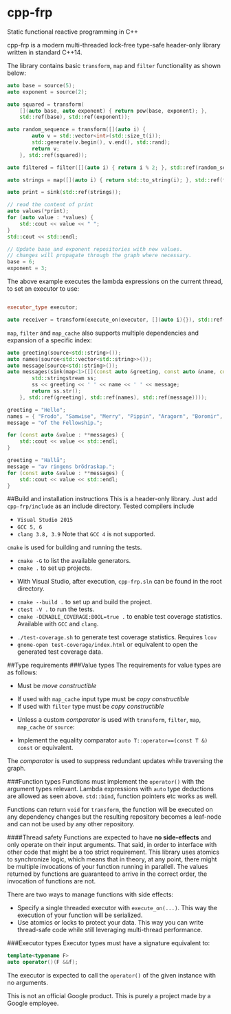 ﻿# cpp-frp
Static functional reactive programming in C++

cpp-frp is a modern multi-threaded lock-free type-safe header-only library written in standard C++14.

The library contains basic `transform`, `map` and `filter` functionality as shown below:

```C++
auto base = source(5);
auto exponent = source(2);

auto squared = transform(
	[](auto base, auto exponent) { return pow(base, exponent); },
	std::ref(base), std::ref(exponent));

auto random_sequence = transform([](auto i) {
		auto v = std::vector<int>(std::size_t(i));
		std::generate(v.begin(), v.end(), std::rand);
		return v;
	}, std::ref(squared));

auto filtered = filter([](auto i) { return i % 2; }, std::ref(random_sequence));

auto strings = map([](auto i) { return std::to_string(i); }, std::ref(filtered));

auto print = sink(std::ref(strings));

// read the content of print
auto values(*print);
for (auto value : *values) {
	std::cout << value << " ";
}
std::cout << std::endl;

// Update base and exponent repositories with new values.
// changes will propagate through the graph where necessary.
base = 6;
exponent = 3;
```

The above example executes the lambda expressions on the current thread, to set an executor to use:

```C++

executor_type executor;

auto receiver = transform(execute_on(executor, [](auto i){}), std::ref(provider));
```
```map```, ```filter``` and ```map_cache``` also supports multiple dependencies and expansion of a specific index:
```C++
auto greeting(source<std::string>());
auto names(source<std::vector<std::string>>());
auto message(source<std::string>());
auto messages(sink(map<1>([](const auto &greeting, const auto &name, const auto &message) {
		std::stringstream ss;
		ss << greeting << ' ' << name << ' ' << message;
		return ss.str();
	}, std::ref(greeting), std::ref(names), std::ref(message))));

greeting = "Hello";
names = { "Frodo", "Samwise", "Merry", "Pippin", "Aragorn", "Boromir", "Legolas", "Gimli", "Gandalf" };
message = "of the Fellowship.";

for (const auto &value : **messages) {
	std::cout << value << std::endl;
}

greeting = "Hallå";
message = "av ringens brödraskap.";
for (const auto &value : **messages) {
	std::cout << value << std::endl;
}
```
##Build and installation instructions
This is a header-only library. Just add ```cpp-frp/include``` as an include directory.
Tested compilers include
 - ```Visual Studio 2015```
 - ```GCC 5, 6```
 - ```clang 3.8, 3.9```
Note that ```GCC 4``` is not supported.

```cmake``` is used for building and running the tests.

 - ```cmake -G``` to list the available generators.
 - ```cmake .``` to set up projects.
  * With Visual Studio, after execution, ```cpp-frp.sln``` can be found in the root directory.
 - ```cmake --build .``` to set up and build the project.
 - ```ctest -V .``` to run the tests.
 - ```cmake -DENABLE_COVERAGE:BOOL=true .``` to enable test coverage statistics. Available with ```GCC``` and ```clang```.
  * ```./test-coverage.sh``` to generate test coverage statistics. Requires ```lcov```
  * ```gnome-open test-coverage/index.html``` or equivalent to open the generated test coverage data.

##Type requirements
###Value types
The requirements for value types are as follows:

 - Must be *move constructible*
  * If used with ```map_cache``` input type must be *copy constructible*
  * If used with ```filter``` type must be *copy constructible*
 - Unless a custom *comparator* is used with ```transform```, ```filter```, ```map```, ```map_cache``` or ```source```:
  * Implement the equality comparator ```auto T::operator==(const T &) const``` or equivalent.

The *comparator* is used to suppress redundant updates while traversing the graph.

###Function types
Functions must implement the ```operator()``` with the argument types relevant. Lambda expressions with ```auto``` type deductions are allowed as seen above. ```std::bind```, function pointers etc works as well.

Functions can return ```void``` for ```transform```, the function will be executed on any dependency changes but the resulting repository becomes a leaf-node and can not be used by any other repository.

####Thread safety
Functions are expected to have **no side-effects** and only operate on their input arguments. That said, in order to interface with other code that might be a too strict requirement. This library uses atomics to synchronize logic, which means that in theory, at any point, there might be multiple invocations of your function running in parallell. The values returned by functions are guaranteed to arrive in the correct order, the invocation of functions are not.

There are two ways to manage functions with side effects:
 - Specify a single threaded executor with ```execute_on(...)```. This way the execution of your function will be serialized.
 - Use atomics or locks to protect your data. This way you can write thread-safe code while still leveraging multi-thread performance.

###Executor types
Executor types must have a signature equivalent to:
```C++
template<typename F>
auto operator()(F &&f);
```
The executor is expected to call the ```operator()``` of the given instance with no arguments.

This is not an official Google product. This is purely a project made by a Google employee.
